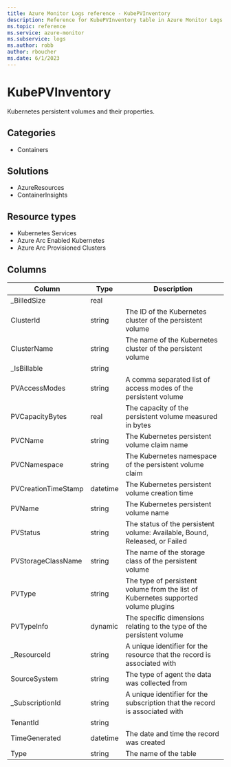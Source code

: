 ```yaml
---
title: Azure Monitor Logs reference - KubePVInventory
description: Reference for KubePVInventory table in Azure Monitor Logs.
ms.topic: reference
ms.service: azure-monitor
ms.subservice: logs
ms.author: robb
author: rboucher
ms.date: 6/1/2023
---
```


# KubePVInventory

 Kubernetes persistent volumes and their properties.

## Categories

- Containers
## Solutions

- AzureResources
- ContainerInsights
## Resource types

- Kubernetes Services
- Azure Arc Enabled Kubernetes
- Azure Arc Provisioned Clusters




## Columns

| Column | Type | Description |
| --- | --- | --- |
| _BilledSize | real |  |
| ClusterId | string | The ID of the Kubernetes cluster of the persistent volume |
| ClusterName | string | The name of the Kubernetes cluster of the persistent volume |
| _IsBillable | string |  |
| PVAccessModes | string | A comma separated list of access modes of the persistent volume |
| PVCapacityBytes | real | The capacity of the persistent volume measured in bytes |
| PVCName | string | The Kubernetes persistent volume claim name |
| PVCNamespace | string | The Kubernetes namespace of the persistent volume claim |
| PVCreationTimeStamp | datetime | The Kubernetes persistent volume creation time |
| PVName | string | The Kubernetes persistent volume name |
| PVStatus | string | The status of the persistent volume: Available, Bound, Released, or Failed |
| PVStorageClassName | string | The name of the storage class of the persistent volume |
| PVType | string | The type of persistent volume from the list of Kubernetes supported volume plugins |
| PVTypeInfo | dynamic | The specific dimensions relating to the type of the persistent volume |
| _ResourceId | string | A unique identifier for the resource that the record is associated with |
| SourceSystem | string | The type of agent the data was collected from |
| _SubscriptionId | string | A unique identifier for the subscription that the record is associated with |
| TenantId | string |  |
| TimeGenerated | datetime | The date and time the record was created |
| Type | string | The name of the table |
